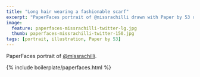 ```yaml
---
title: "Long hair wearing a fashionable scarf"
excerpt: "PaperFaces portrait of @missrachilli drawn with Paper by 53 on an iPad."
image: 
  feature: paperfaces-missrachilli-twitter-lg.jpg
  thumb: paperfaces-missrachilli-twitter-150.jpg
tags: [portrait, illustration, Paper by 53]
---
```


PaperFaces portrait of [@missrachilli](http://twitter.com/missrachilli).

{% include boilerplate/paperfaces.html %}